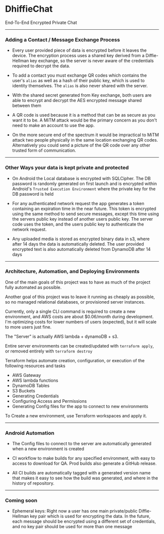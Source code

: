 # DhiffieChat

End-To-End Encrypted Private Chat

---

### Adding a Contact / Message Exchange Process

* Every user provided piece of data is encrypted before it leaves the device. The encryption process uses a shared key
  derived from a Diffie-Hellman key exchange, so the server is never aware of the credentials required to decrypt the
  data.


* To add a contact you must exchange QR codes which contains the user's
  `alias` as well as a hash of their public key, which is used to identity themselves. The `alias` is also never shared
  with the server.


* With the shared secret generated from Key exchange, both users are able to encrypt and decrypt the AES encrypted
  message shared between them


* A QR code is used because it is a method that can be as secure as you want it to be. A MiTM attack would be the
  primary concern as you don't need to make an account to use the app.


* On the more secure end of the spectrum it would be impractical to MiTM attack two people physically in the same
  location exchanging QR codes. Alternatively you could send a picture of the QR code over any other trusted form of
  communication.

---

### Other Ways your data is kept private and protected

* On Android the Local database is encrypted with SQLCipher. The DB password is randomly generated on first launch and
  is encrypted within Android's `Trusted Execution Environment` where the private key for the DB password is held


* For any authenticated network request the app generates a token containing an expiration time in the near future. This
  token is encrypted using the same method to send secure messages, except this time using the servers public key
  instead of another users public key. The server code uses the token, and the users public key to authenticate the
  network request.


* Any uploaded media is stored as encrypted binary data in s3, where after 14 days the data is automatically deleted.
  The user provided encrypted text is also automatically deleted from DynamoDB after 14 days

---

### Architecture, Automation, and Deploying Environments

One of the main goals of this project was to have as much of the project fully automated as possible.

Another goal of this project was to leave it running as cheaply as possible, so no managed relational databases, or
provisioned server instances.

Currently, only a single CLI command is required to create a new environment, and AWS costs are about $0.06/month during
development. I'm optimizing costs for lower numbers of users (expected), but it will scale to more users just fine.

The "Server" is actually AWS lambda + dynamoDB + s3.

Entire server environments can be created/updated with `terraform apply`, or removed entirely with `terraform destroy`

Terraform helps automate creation, configuration, or execution of the following resources and tasks

* AWS Gateway
* AWS lambda functions
* DynamoDB Tables
* S3 Buckets
* Generating Credentials
* Configuring Access and Permissions
* Generating Config files for the app to connect to new environments

To Create a new environment, use Terraform workspaces and apply it.

---

### Android Automation

* The Config files to connect to the server are automatically generated when a new environment is created


* CI workflow to make builds for any specified environment, with easy to access to download for QA. Prod builds also
  generate a GitHub release.


* All CI builds are automatically tagged with a generated version name that makes it easy to see how the build was
  generated, and where in the history of repository.

---

### Coming soon

* Ephemeral keys: Right now a user has one main private/public Diffie-Hellman key pair which is used for encrypting the
  data. In the future, each message should be encrypted using a different set of credentials, and no key pair should be
  used for more than one message
